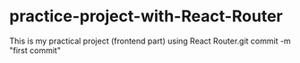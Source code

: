 # practice-project-with-React-Router
This is my practical  project (frontend part) using React Router.git commit -m "first commit"
